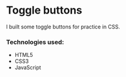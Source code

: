 <h1>Toggle buttons</h1>
<p> I built some toggle buttons for practice in CSS.</p>

<h3>Technologies used:</h3>
<ul>
<li>HTML5</li>
<li>CSS3</li>
<li>JavaScript</li>
</ul>
